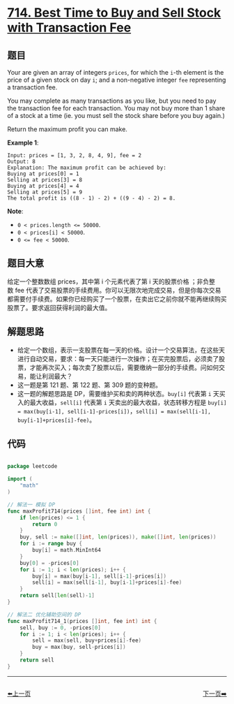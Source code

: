 # [714. Best Time to Buy and Sell Stock with Transaction Fee](https://leetcode.com/problems/best-time-to-buy-and-sell-stock-with-transaction-fee/)


## 题目

Your are given an array of integers `prices`, for which the `i`-th element is the price of a given stock on day `i`; and a non-negative integer `fee` representing a transaction fee.

You may complete as many transactions as you like, but you need to pay the transaction fee for each transaction. You may not buy more than 1 share of a stock at a time (ie. you must sell the stock share before you buy again.)

Return the maximum profit you can make.

**Example 1**:

    Input: prices = [1, 3, 2, 8, 4, 9], fee = 2
    Output: 8
    Explanation: The maximum profit can be achieved by:
    Buying at prices[0] = 1
    Selling at prices[3] = 8
    Buying at prices[4] = 4
    Selling at prices[5] = 9
    The total profit is ((8 - 1) - 2) + ((9 - 4) - 2) = 8.

**Note**:

- `0 < prices.length <= 50000`.
- `0 < prices[i] < 50000`.
- `0 <= fee < 50000`.


## 题目大意

给定一个整数数组 prices，其中第 i 个元素代表了第 i 天的股票价格 ；非负整数 fee 代表了交易股票的手续费用。你可以无限次地完成交易，但是你每次交易都需要付手续费。如果你已经购买了一个股票，在卖出它之前你就不能再继续购买股票了。要求返回获得利润的最大值。



## 解题思路

- 给定一个数组，表示一支股票在每一天的价格。设计一个交易算法，在这些天进行自动交易，要求：每一天只能进行一次操作；在买完股票后，必须卖了股票，才能再次买入；每次卖了股票以后，需要缴纳一部分的手续费。问如何交易，能让利润最大？
- 这一题是第 121 题、第 122 题、第 309 题的变种题。
- 这一题的解题思路是 DP，需要维护买和卖的两种状态。`buy[i]` 代表第 `i` 天买入的最大收益，`sell[i]` 代表第 `i` 天卖出的最大收益，状态转移方程是 `buy[i] = max(buy[i-1], sell[i-1]-prices[i])`，`sell[i] = max(sell[i-1], buy[i-1]+prices[i]-fee)`。


## 代码

```go

package leetcode

import (
	"math"
)

// 解法一 模拟 DP
func maxProfit714(prices []int, fee int) int {
	if len(prices) <= 1 {
		return 0
	}
	buy, sell := make([]int, len(prices)), make([]int, len(prices))
	for i := range buy {
		buy[i] = math.MinInt64
	}
	buy[0] = -prices[0]
	for i := 1; i < len(prices); i++ {
		buy[i] = max(buy[i-1], sell[i-1]-prices[i])
		sell[i] = max(sell[i-1], buy[i-1]+prices[i]-fee)
	}
	return sell[len(sell)-1]
}

// 解法二 优化辅助空间的 DP
func maxProfit714_1(prices []int, fee int) int {
	sell, buy := 0, -prices[0]
	for i := 1; i < len(prices); i++ {
		sell = max(sell, buy+prices[i]-fee)
		buy = max(buy, sell-prices[i])
	}
	return sell
}

```


----------------------------------------------
<div style="display: flex;justify-content: space-between;align-items: center;">
<p><a href="https://books.halfrost.com/leetcode/ChapterFour/0713.Subarray-Product-Less-Than-K/">⬅️上一页</a></p>
<p><a href="https://books.halfrost.com/leetcode/ChapterFour/0715.Range-Module/">下一页➡️</a></p>
</div>
